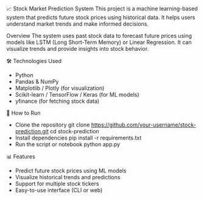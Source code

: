 📈 Stock Market Prediction System
This project is a machine learning-based system that predicts future stock prices using historical data. It helps users understand market trends and make informed decisions.

Overview
The system uses past stock data to forecast future prices using models like LSTM (Long Short-Term Memory) or Linear Regression. It can visualize trends and provide insights into stock behavior.

🛠️ Technologies Used
- Python
- Pandas & NumPy
- Matplotlib / Plotly (for visualization)
- Scikit-learn / TensorFlow / Keras (for ML models)
- yfinance (for fetching stock data)

🚀 How to Run
- Clone the repository
git clone https://github.com/your-username/stock-prediction.git
cd stock-prediction
- Install dependencies
pip install -r requirements.txt
- Run the script or notebook
python app.py

📊 Features
- Predict future stock prices using ML models
- Visualize historical trends and predictions
- Support for multiple stock tickers
- Easy-to-use interface (CLI or web)
